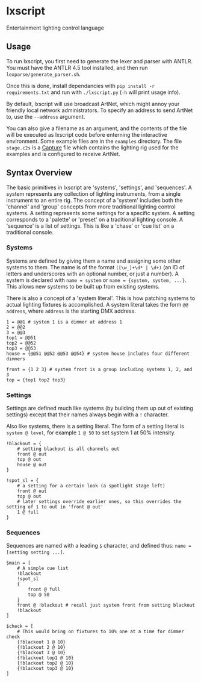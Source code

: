 # lxscript
Entertainment lighting control language

## Usage

To run lxscript, you first need to generate the lexer and parser with ANTLR. You must have the ANTLR 4.5 tool installed, and then run `lexparse/generate_parser.sh`.

Once this is done, install dependancies with `pip install -r requirements.txt` and run with `./lxscript.py` (`-h` will print usage info).

By default, lxscript will use broadcast ArtNet, which might annoy your friendly local network administrators. To specify an address to send ArtNet to, use the `--address` argument.

You can also give a filename as an argument, and the contents of the file will be executed as lxscript code before enterning the interactive environment. Some example files are in the `examples` directory. The file `stage.c2s` is a [Capture](http://www.capturesweden.com) file which contains the lighting rig used for the examples and is configured to receive ArtNet.

## Syntax Overview

The basic primitives in lxscript are 'systems', 'settings', and 'sequences'. A system represents any collection of lighting instruments, from a single instrument to an entire rig. The concept of a 'system' includes both the 'channel' and 'group' concepts from more traditional lighting control systems. A setting represents some settings for a specific system. A setting corresponds to a 'palette' or 'preset' on a traditional lighting console. A 'sequence' is a list of settings. This is like a 'chase' or 'cue list' on a traditional console. 
### Systems

Systems are defined by giving them a name and assigning some other systems to them. The name is of the format `([\w_]+\d* | \d+)` (an ID of letters and underscores with an optional number, or just a number). A system is declared with `name = system` or `name = {system, system, ...}`. This allows new systems to be built up from existing systems. 

There is also a concept of a 'system literal'. This is how patching systems to actual lighting fixtures is accomplished. A system literal takes the form `@@ address`, where `address` is the starting DMX address.

```
1 = @@1 # system 1 is a dimmer at address 1
2 = @@2
3 = @@3
top1 = @@51
top2 = @@52
top3 = @@53
house = {@@51 @@52 @@53 @@54} # system house includes four different dimmers

front = {1 2 3} # system front is a group including systems 1, 2, and 3
top = {top1 top2 top3}
```

### Settings

Settings are defined much like systems (by building them up out of existing settings) except that their names always begin with a `!` character.

Also like systems, there is a setting literal. The form of a setting literal is `system @ level`, for example `1 @ 50` to set system 1 at 50% intensity.

```
!blackout = {
    # setting blackout is all channels out
    front @ out
    top @ out
    house @ out
}

!spot_sl = {
    # a setting for a certain look (a spotlight stage left)
    front @ out
    top @ out
    # later settings override earlier ones, so this overrides the setting of 1 to out in 'front @ out'
    1 @ full
}
```

### Sequences

Sequences are named with a leading `$` character, and defined thus: `name = [setting setting ...]`. 

```
$main = [
    # A simple cue list
    !blackout
    !spot_sl
    {
        front @ full
        top @ 50
    }
    front @ !blackout # recall just system front from setting blackout
    !blackout
]

$check = [
    # This would bring on fixtures to 10% one at a time for dimmer check
    {!blackout 1 @ 10}
    {!blackout 2 @ 10}
    {!blackout 3 @ 10}
    {!blackout top1 @ 10}
    {!blackout top2 @ 10}
    {!blackout top3 @ 10}
]
```

